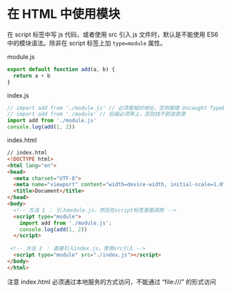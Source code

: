 # 在 HTML 中使用模块

在 script 标签中写 js 代码，或者使用 src 引入 js 文件时，默认是不能使用 ES6 中的模块语法。除非在 script 标签上加 `type=module` 属性。

module.js

```js
export default function add(a, b) {
  return a + b
}
```

index.js

```js
// import add from './module.js' // 必须是相对地址，否则报错 Uncaught TypeError: Failed to resolve module specifier "moduleA.js". Relative references must start with either "/", "./", or "../".
// import add from './module' // 后缀必须带上，否则找不到该资源
import add from './module.js'
console.log(add(1, 2))
```

index.html

```html
// index.html
<!DOCTYPE html>
<html lang="en">
<head>
  <meta charset="UTF-8">
  <meta name="viewport" content="width=device-width, initial-scale=1.0">
  <title>Document</title>
</head>
<body>
  <!-- 方法 1 ： 引入module.js，然后在script标签里面调用 -->
  <script type="module">
    import add from './module.js';
    console.log(add(1, 2))
  </script>
 
 <!-- 方法 2 ： 直接引入index.js，使用src引入 -->
  <script type="module" src="./index.js"></script>
</body>
</html>
```

注意 index.html 必须通过本地服务的方式访问，不能通过 “file:///” 的形式访问